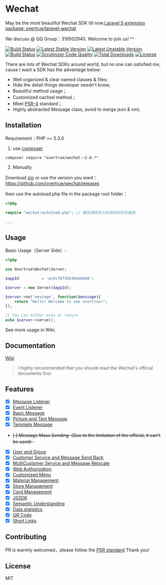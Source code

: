 # Wechat

May be the most beautiful Wechat SDK till now.[Laravel 5 extension package: overtrue/laravel-wechat](https://github.com/overtrue/laravel-wechat)

We discuss @ QQ Group：319502940. Welcome to join us! ^^

[![Build Status](https://travis-ci.org/overtrue/wechat.svg?branch=master)](https://travis-ci.org/overtrue/wechat)
[![Latest Stable Version](https://poser.pugx.org/overtrue/wechat/v/stable.svg)](https://packagist.org/packages/overtrue/wechat)
[![Latest Unstable Version](https://poser.pugx.org/overtrue/wechat/v/unstable.svg)](https://packagist.org/packages/overtrue/wechat)
[![Build Status](https://scrutinizer-ci.com/g/overtrue/wechat/badges/build.png?b=master)](https://scrutinizer-ci.com/g/overtrue/wechat/build-status/master)
[![Scrutinizer Code Quality](https://scrutinizer-ci.com/g/overtrue/wechat/badges/quality-score.png?b=master)](https://scrutinizer-ci.com/g/overtrue/wechat/?branch=master)
[![Total Downloads](https://poser.pugx.org/overtrue/wechat/downloads)](https://packagist.org/packages/overtrue/wechat)
[![License](https://poser.pugx.org/overtrue/wechat/license)](https://packagist.org/packages/overtrue/wechat)

There are lots of Wechat SDKs around world, but no one can satisfied me, cause I want a SDK has the advantage below:

 - Well organized & clear named classes & files;
 - Hide the detail things developer needn't know; 
 - Beautiful method usage；
 - Customized cached method；
 - Meet [PSR-4](https://github.com/php-fig/fig-standards/blob/master/accepted/PSR-4-autoloader.md) standard；
 - Highly abstracted Message class, avoid to merge json & xml;

## Installation

Requirement：PHP >= 5.3.0

1. use [composer](https://getcomposer.org/)

  ```shell
  composer require "overtrue/wechat:~2.0.*"
  ```

2. Manually

  Download [zip](https://github.com/overtrue/wechat/archive/master.zip)  or use the version you want：https://github.com/overtrue/wechat/releases 

  then use the autoload.php file in the package root folder：

  ```php
  <?php

  require "wechat/autoload.php"; // 路径请修改为你具体的实际路径

  ...
  ```

## Usage

Basic Usage（Server Side）:

```php
<?php

use Overtrue\Wechat\Server;

$appId          = 'wx3cf0f39249eb0e60';

$server = new Server($appId);

$server->on('message', function($message){
    return "Hello! Welcome to see overtrue!";
});

// You can either echo or return 
echo $server->serve();
```
See more usage in Wiki.

## Documentation

[Wiki](https://github.com/overtrue/wechat/wiki)

> I highly recommended that you should read the Wechat's official documents first.

## Features

- [x] [Message Listener](https://github.com/overtrue/wechat/wiki/接收消息与回复)
- [x] [Event Listener](https://github.com/overtrue/wechat/wiki/监听微信事件)
- [x] [Basic Message](https://github.com/overtrue/wechat/wiki/消息的使用)
- [x] [Picture and Text Message](https://github.com/overtrue/wechat/wiki/消息的使用)
- [x] [Template Message](https://github.com/overtrue/wechat/wiki/模板消息)  
- <del>[ ] Message Mass Sending（Due to the limitation of the official, it can't be used）</del>
- [x] [User and Group](https://github.com/overtrue/wechat/wiki/用户与用户组管理)
- [x] [Customer Service and Message Send Back](https://github.com/overtrue/wechat/wiki/客服管理与发送消息)
- [x] [MultiCustomer Service and Message Relocate](https://github.com/overtrue/wechat/wiki/多客服与消息转发)
- [x] [Web Authorization](https://github.com/overtrue/wechat/wiki/网页授权)
- [x] [Customized Menu](https://github.com/overtrue/wechat/wiki/自定义菜单)
- [x] [Material Management](https://github.com/overtrue/wechat/wiki/素材管理) 
- [x] [Store Management](https://github.com/overtrue/wechat/wiki/门店管理) 
- [x] [Card Management](https://github.com/overtrue/wechat/wiki/卡券)  
- [x] [JSSDK](https://github.com/overtrue/wechat/wiki/JSSDK)  
- [x] [Semantic Understanding](https://github.com/overtrue/wechat/wiki/语义理解服务)  
- [x] [Data statistics](https://github.com/overtrue/wechat/wiki/数据统计查询服务)  
- [x] [QR Code](https://github.com/overtrue/wechat/wiki/二维码)  
- [x] [Short Links](https://github.com/overtrue/wechat/wiki/短链接)  

## Contributing

PR is warmly welcomed，please follow the [PSR standard](https://github.com/php-fig/fig-standards/blob/master/accepted/) Thank you!

## License

MIT
